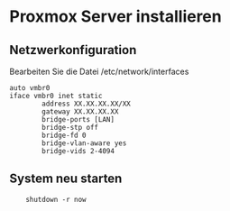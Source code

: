 # Proxmox Server installieren

## Netzwerkonfiguration

Bearbeiten Sie die Datei /etc/network/interfaces

```
auto vmbr0
iface vmbr0 inet static
        address XX.XX.XX.XX/XX
        gateway XX.XX.XX.XX
        bridge-ports [LAN]
        bridge-stp off
        bridge-fd 0
        bridge-vlan-aware yes
        bridge-vids 2-4094
```

## System neu starten

        shutdown -r now
